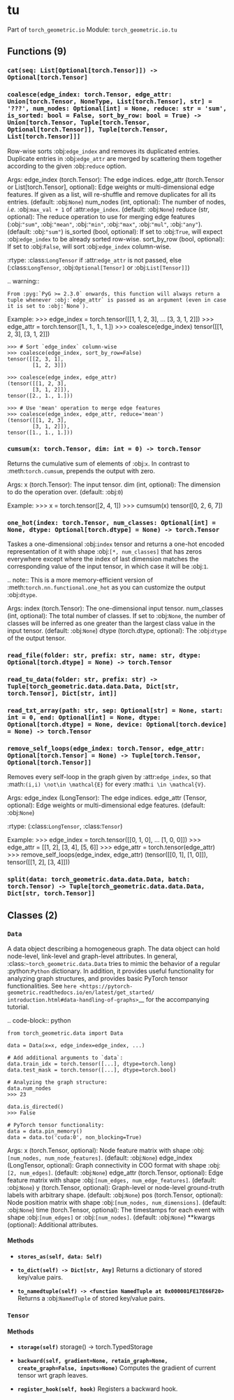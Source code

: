 # tu

Part of `torch_geometric.io`
Module: `torch_geometric.io.tu`

## Functions (9)

### `cat(seq: List[Optional[torch.Tensor]]) -> Optional[torch.Tensor]`

### `coalesce(edge_index: torch.Tensor, edge_attr: Union[torch.Tensor, NoneType, List[torch.Tensor], str] = '???', num_nodes: Optional[int] = None, reduce: str = 'sum', is_sorted: bool = False, sort_by_row: bool = True) -> Union[torch.Tensor, Tuple[torch.Tensor, Optional[torch.Tensor]], Tuple[torch.Tensor, List[torch.Tensor]]]`

Row-wise sorts :obj:`edge_index` and removes its duplicated entries.
Duplicate entries in :obj:`edge_attr` are merged by scattering them
together according to the given :obj:`reduce` option.

Args:
    edge_index (torch.Tensor): The edge indices.
    edge_attr (torch.Tensor or List[torch.Tensor], optional): Edge weights
        or multi-dimensional edge features.
        If given as a list, will re-shuffle and remove duplicates for all
        its entries. (default: :obj:`None`)
    num_nodes (int, optional): The number of nodes, *i.e.*
        :obj:`max_val + 1` of :attr:`edge_index`. (default: :obj:`None`)
    reduce (str, optional): The reduce operation to use for merging edge
        features (:obj:`"sum"`, :obj:`"mean"`, :obj:`"min"`, :obj:`"max"`,
        :obj:`"mul"`, :obj:`"any"`). (default: :obj:`"sum"`)
    is_sorted (bool, optional): If set to :obj:`True`, will expect
        :obj:`edge_index` to be already sorted row-wise.
    sort_by_row (bool, optional): If set to :obj:`False`, will sort
        :obj:`edge_index` column-wise.

:rtype: :class:`LongTensor` if :attr:`edge_attr` is not passed, else
    (:class:`LongTensor`, :obj:`Optional[Tensor]` or :obj:`List[Tensor]]`)

.. warning::

    From :pyg:`PyG >= 2.3.0` onwards, this function will always return a
    tuple whenever :obj:`edge_attr` is passed as an argument (even in case
    it is set to :obj:`None`).

Example:
    >>> edge_index = torch.tensor([[1, 1, 2, 3],
    ...                            [3, 3, 1, 2]])
    >>> edge_attr = torch.tensor([1., 1., 1., 1.])
    >>> coalesce(edge_index)
    tensor([[1, 2, 3],
            [3, 1, 2]])

    >>> # Sort `edge_index` column-wise
    >>> coalesce(edge_index, sort_by_row=False)
    tensor([[2, 3, 1],
            [1, 2, 3]])

    >>> coalesce(edge_index, edge_attr)
    (tensor([[1, 2, 3],
            [3, 1, 2]]),
    tensor([2., 1., 1.]))

    >>> # Use 'mean' operation to merge edge features
    >>> coalesce(edge_index, edge_attr, reduce='mean')
    (tensor([[1, 2, 3],
            [3, 1, 2]]),
    tensor([1., 1., 1.]))

### `cumsum(x: torch.Tensor, dim: int = 0) -> torch.Tensor`

Returns the cumulative sum of elements of :obj:`x`.
In contrast to :meth:`torch.cumsum`, prepends the output with zero.

Args:
    x (torch.Tensor): The input tensor.
    dim (int, optional): The dimension to do the operation over.
        (default: :obj:`0`)

Example:
    >>> x = torch.tensor([2, 4, 1])
    >>> cumsum(x)
    tensor([0, 2, 6, 7])

### `one_hot(index: torch.Tensor, num_classes: Optional[int] = None, dtype: Optional[torch.dtype] = None) -> torch.Tensor`

Taskes a one-dimensional :obj:`index` tensor and returns a one-hot
encoded representation of it with shape :obj:`[*, num_classes]` that has
zeros everywhere except where the index of last dimension matches the
corresponding value of the input tensor, in which case it will be :obj:`1`.

.. note::
    This is a more memory-efficient version of
    :meth:`torch.nn.functional.one_hot` as you can customize the output
    :obj:`dtype`.

Args:
    index (torch.Tensor): The one-dimensional input tensor.
    num_classes (int, optional): The total number of classes. If set to
        :obj:`None`, the number of classes will be inferred as one greater
        than the largest class value in the input tensor.
        (default: :obj:`None`)
    dtype (torch.dtype, optional): The :obj:`dtype` of the output tensor.

### `read_file(folder: str, prefix: str, name: str, dtype: Optional[torch.dtype] = None) -> torch.Tensor`

### `read_tu_data(folder: str, prefix: str) -> Tuple[torch_geometric.data.data.Data, Dict[str, torch.Tensor], Dict[str, int]]`

### `read_txt_array(path: str, sep: Optional[str] = None, start: int = 0, end: Optional[int] = None, dtype: Optional[torch.dtype] = None, device: Optional[torch.device] = None) -> torch.Tensor`

### `remove_self_loops(edge_index: torch.Tensor, edge_attr: Optional[torch.Tensor] = None) -> Tuple[torch.Tensor, Optional[torch.Tensor]]`

Removes every self-loop in the graph given by :attr:`edge_index`, so
that :math:`(i,i) \not\in \mathcal{E}` for every :math:`i \in \mathcal{V}`.

Args:
    edge_index (LongTensor): The edge indices.
    edge_attr (Tensor, optional): Edge weights or multi-dimensional
        edge features. (default: :obj:`None`)

:rtype: (:class:`LongTensor`, :class:`Tensor`)

Example:
    >>> edge_index = torch.tensor([[0, 1, 0],
    ...                            [1, 0, 0]])
    >>> edge_attr = [[1, 2], [3, 4], [5, 6]]
    >>> edge_attr = torch.tensor(edge_attr)
    >>> remove_self_loops(edge_index, edge_attr)
    (tensor([[0, 1],
            [1, 0]]),
    tensor([[1, 2],
            [3, 4]]))

### `split(data: torch_geometric.data.data.Data, batch: torch.Tensor) -> Tuple[torch_geometric.data.data.Data, Dict[str, torch.Tensor]]`

## Classes (2)

### `Data`

A data object describing a homogeneous graph.
The data object can hold node-level, link-level and graph-level attributes.
In general, :class:`~torch_geometric.data.Data` tries to mimic the
behavior of a regular :python:`Python` dictionary.
In addition, it provides useful functionality for analyzing graph
structures, and provides basic PyTorch tensor functionalities.
See `here <https://pytorch-geometric.readthedocs.io/en/latest/get_started/
introduction.html#data-handling-of-graphs>`__ for the accompanying
tutorial.

.. code-block:: python

    from torch_geometric.data import Data

    data = Data(x=x, edge_index=edge_index, ...)

    # Add additional arguments to `data`:
    data.train_idx = torch.tensor([...], dtype=torch.long)
    data.test_mask = torch.tensor([...], dtype=torch.bool)

    # Analyzing the graph structure:
    data.num_nodes
    >>> 23

    data.is_directed()
    >>> False

    # PyTorch tensor functionality:
    data = data.pin_memory()
    data = data.to('cuda:0', non_blocking=True)

Args:
    x (torch.Tensor, optional): Node feature matrix with shape
        :obj:`[num_nodes, num_node_features]`. (default: :obj:`None`)
    edge_index (LongTensor, optional): Graph connectivity in COO format
        with shape :obj:`[2, num_edges]`. (default: :obj:`None`)
    edge_attr (torch.Tensor, optional): Edge feature matrix with shape
        :obj:`[num_edges, num_edge_features]`. (default: :obj:`None`)
    y (torch.Tensor, optional): Graph-level or node-level ground-truth
        labels with arbitrary shape. (default: :obj:`None`)
    pos (torch.Tensor, optional): Node position matrix with shape
        :obj:`[num_nodes, num_dimensions]`. (default: :obj:`None`)
    time (torch.Tensor, optional): The timestamps for each event with shape
        :obj:`[num_edges]` or :obj:`[num_nodes]`. (default: :obj:`None`)
    **kwargs (optional): Additional attributes.

#### Methods

- **`stores_as(self, data: Self)`**

- **`to_dict(self) -> Dict[str, Any]`**
  Returns a dictionary of stored key/value pairs.

- **`to_namedtuple(self) -> <function NamedTuple at 0x000001FE17E66F20>`**
  Returns a :obj:`NamedTuple` of stored key/value pairs.

### `Tensor`

#### Methods

- **`storage(self)`**
  storage() -> torch.TypedStorage

- **`backward(self, gradient=None, retain_graph=None, create_graph=False, inputs=None)`**
  Computes the gradient of current tensor wrt graph leaves.

- **`register_hook(self, hook)`**
  Registers a backward hook.
